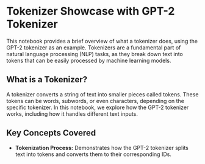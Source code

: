 # Tokenizer Showcase with GPT-2 Tokenizer

This notebook provides a brief overview of what a tokenizer does, using the GPT-2 tokenizer as an example. Tokenizers are a fundamental part of natural language processing (NLP) tasks, as they break down text into tokens that can be easily processed by machine learning models.

## What is a Tokenizer?

A tokenizer converts a string of text into smaller pieces called tokens. These tokens can be words, subwords, or even characters, depending on the specific tokenizer. In this notebook, we explore how the GPT-2 tokenizer works, including how it handles different text inputs.

## Key Concepts Covered

- **Tokenization Process:** Demonstrates how the GPT-2 tokenizer splits text into tokens and converts them to their corresponding IDs.

